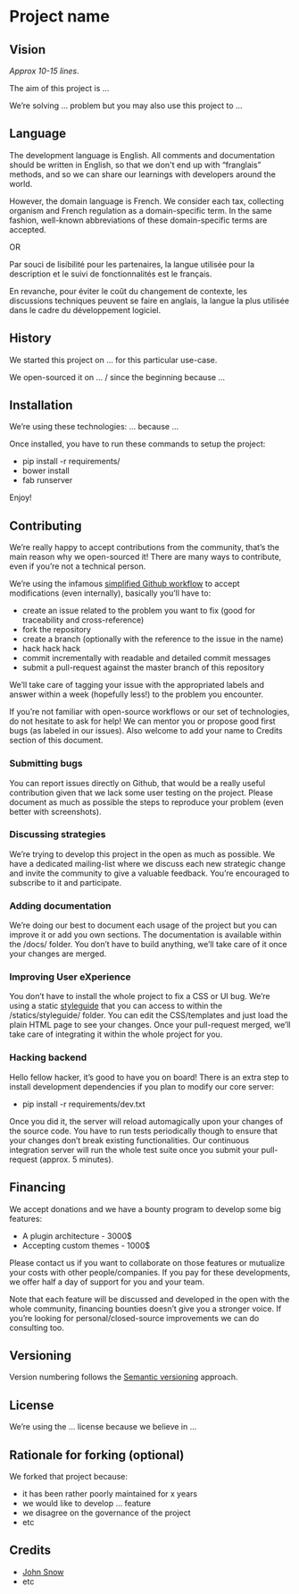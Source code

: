 # Project name

## Vision

*Approx 10-15 lines*.

The aim of this project is …

We’re solving … problem but you may also use this project to …

## Language

The development language is English. All comments and documentation should be written in English, so that we don't end up with “franglais” methods, and so we can share our learnings with developers around the world.

However, the domain language is French. We consider each tax, collecting organism and French regulation as a domain-specific term. In the same fashion, well-known abbreviations of these domain-specific terms are accepted.

OR

Par souci de lisibilité pour les partenaires, la langue utilisée pour la description et le suivi de fonctionnalités est le français.

En revanche, pour éviter le coût du changement de contexte, les discussions techniques peuvent se faire en anglais, la langue la plus utilisée dans le cadre du développement logiciel.

## History

We started this project on … for this particular use-case.

We open-sourced it on … / since the beginning because …

## Installation

We’re using these technologies: … because …

Once installed, you have to run these commands to setup the project:

* pip install -r requirements/
* bower install
* fab runserver

Enjoy!

## Contributing

We’re really happy to accept contributions from the community, that’s the main reason why we open-sourced it! There are many ways to contribute, even if you’re not a technical person.

We’re using the infamous [simplified Github workflow](http://scottchacon.com/2011/08/31/github-flow.html) to accept modifications (even internally), basically you’ll have to:

* create an issue related to the problem you want to fix (good for traceability and cross-reference)
* fork the repository
* create a branch (optionally with the reference to the issue in the name)
* hack hack hack
* commit incrementally with readable and detailed commit messages
* submit a pull-request against the master branch of this repository

We’ll take care of tagging your issue with the appropriated labels and answer within a week (hopefully less!) to the problem you encounter.

If you’re not familiar with open-source workflows or our set of technologies, do not hesitate to ask for help! We can mentor you or propose good first bugs (as labeled in our issues). Also welcome to add your name to Credits section of this document.

### Submitting bugs

You can report issues directly on Github, that would be a really useful contribution given that we lack some user testing on the project. Please document as much as possible the steps to reproduce your problem (even better with screenshots).

### Discussing strategies

We’re trying to develop this project in the open as much as possible. We have a dedicated mailing-list where we discuss each new strategic change and invite the community to give a valuable feedback. You’re encouraged to subscribe to it and participate.

### Adding documentation

We’re doing our best to document each usage of the project but you can improve it or add you own sections. The documentation is available within the /docs/ folder. You don’t have to build anything, we’ll take care of it once your changes are merged.

### Improving User eXperience

You don’t have to install the whole project to fix a CSS or UI bug. We’re using a static [styleguide](http://styleguides.io/) that you can access to within the /statics/styleguide/ folder. You can edit the CSS/templates and just load the plain HTML page to see your changes. Once your pull-request merged, we’ll take care of integrating it within the whole project for you.

### Hacking backend

Hello fellow hacker, it’s good to have you on board! There is an extra step to install development dependencies if you plan to modify our core server:

* pip install -r requirements/dev.txt

Once you did it, the server will reload automagically upon your changes of the source code. You have to run tests periodically though to ensure that your changes don’t break existing functionalities. Our continuous integration server will run the whole test suite once you submit your pull-request (approx. 5 minutes).

## Financing

We accept donations and we have a bounty program to develop some big features:

* A plugin architecture - 3000$
* Accepting custom themes - 1000$

Please contact us if you want to collaborate on those features or mutualize your costs with other people/companies. If you pay for these developments, we offer half a day of support for you and your team.

Note that each feature will be discussed and developed in the open with the whole community, financing bounties doesn’t give you a stronger voice. If you’re looking for personal/closed-source improvements we can do consulting too.

## Versioning

Version numbering follows the [Semantic versioning](http://semver.org/) approach.

## License

We’re using the … license because we believe in …

## Rationale for forking (optional)

We forked that project because:

* it has been rather poorly maintained for x years
* we would like to develop … feature
* we disagree on the governance of the project
* etc

## Credits

* [John Snow](http://gameofthrones.wikia.com/wiki/Jon_Snow)
* etc
